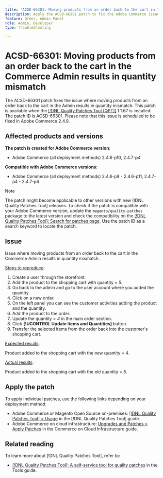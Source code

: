 ```yaml
---
title: 'ACSD-66301: Moving products from an order back to the cart in the Commerce Admin results in quantity mismatch'
description: Apply the ACSD-66301 patch to fix the Adobe Commerce issue where, when creating an order from the Admin panel, products in the customer’s cart are not removed after being added to the order.
feature: Order, Admin Panel
role: Admin, Developer
type: Troubleshooting

---
```


# ACSD-66301: Moving products from an order back to the cart in the Commerce Admin results in quantity mismatch

The ACSD-66301 patch fixes the issue where moving products from an order back to the cart in the Admin results in quantity mismatch. This patch is available when the [[!DNL Quality Patches Tool (QPT)]](/help/tools/quality-patches-tool/quality-patches-tool-to-self-serve-quality-patches.md) 1.1.67 is installed. The patch ID is ACSD-66301. Please note that this issue is scheduled to be fixed in Adobe Commerce 2.4.9.

## Affected products and versions

**The patch is created for Adobe Commerce version:**

* Adobe Commerce (all deployment methods) 2.4.6-p10, 2.4.7-p4

**Compatible with Adobe Commerce versions:**

* Adobe Commerce (all deployment methods) 2.4.6-p9 - 2.4.6-p11, 2.4.7-p4 - 2.4.7-p6

>[!NOTE]
>
>The patch might become applicable to other versions with new [!DNL Quality Patches Tool] releases. To check if the patch is compatible with your Adobe Commerce version, update the `magento/quality-patches` package to the latest version and check the compatibility on the [[!DNL Quality Patches Tool]: Search for patches page](https://experienceleague.adobe.com/tools/commerce-quality-patches/index.html). Use the patch ID as a search keyword to locate the patch.

## Issue

Issue where moving products from an order back to the cart in the Commerce Admin results in quantity mismatch.

<u>Steps to reproduce</u>:

1. Create a user through the storefront.
2. Add the product to the shopping cart with quantity = *5*.
3. Go back to the admin and go to the user account where you added the quantity.
4. Click on a new order.
5. On the left panel you can see the customer activities adding the product and the quantity. 
6. Add the product to the order.
7. Update the quantity = *4* in the main order section.
8. Click **[!UCONTROL Update Items and Quantities]** button.
9. Transfer the selected items from the order back into the customer's shopping cart.

<u>Expected results</u>:

Product added to the shopping cart with the new quantity = *4*.

<u>Actual results</u>:

Product added to the shopping cart with the old quantity = *5*.

## Apply the patch

To apply individual patches, use the following links depending on your deployment method:

* Adobe Commerce or Magento Open Source on-premises: [[!DNL Quality Patches Tool] > Usage](/help/tools/quality-patches-tool/usage.md) in the [!DNL Quality Patches Tool] guide.
* Adobe Commerce on cloud infrastructure: [Upgrades and Patches > Apply Patches](https://experienceleague.adobe.com/docs/commerce-cloud-service/user-guide/develop/upgrade/apply-patches.html) in the Commerce on Cloud Infrastructure guide.

## Related reading

To learn more about [!DNL Quality Patches Tool], refer to:

* [[!DNL Quality Patches Tool]: A self-service tool for quality patches](/help/tools/quality-patches-tool/quality-patches-tool-to-self-serve-quality-patches.md) in the Tools guide.
